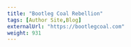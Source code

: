 ```yaml
---
title: "Bootleg Coal Rebellion"
tags: [Author Site,Blog]
externalUrl: "https://bootlegcoal.com"
weight: 931
---
```

